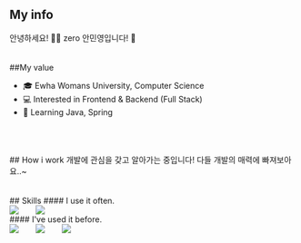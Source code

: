 ## My info
안녕하세요! 🙋‍♂️ zero 안민영입니다! 🥰 
<br />
<br />
<br />
##My value
- 🎓 Ewha Womans University, Computer Science
- 💻 Interested in Frontend & Backend (Full Stack)
- 🌱 Learning Java, Spring
<br />
<br />
<br />
## How i work
개발에 관심을 갖고 알아가는 중입니다! 다들 개발의 매력에 빠져보아요..~
<br />
<br />
<br />
## Skills
#### I use it often.
<div style="display:flex;gap:30px;flex-wrap:wrap;">
  <img src="https://img.shields.io/badge/MySQL-4479A1?style=for-the-badge&logo=mysql&logoColor=white">
  <img src="https://img.shields.io/badge/Java-8DD6F9?style=for-the-badge&logo=Webpack&logoColor=black">
</div>
#### I've used it before.
<div style="display:flex;gap:30px;flex-wrap:wrap;">
    <img src="https://img.shields.io/badge/MySQL-4479A1?style=for-the-badge&logo=mysql&logoColor=white">
    <img src="https://img.shields.io/badge/Java-8DD6F9?style=for-the-badge&logo=Webpack&logoColor=black">
    <img src="https://img.shields.io/badge/AWS-232F3E?style=for-the-badge&logo=amazonaws&logoColor=white">
</div>
<br />
<br />
<br />